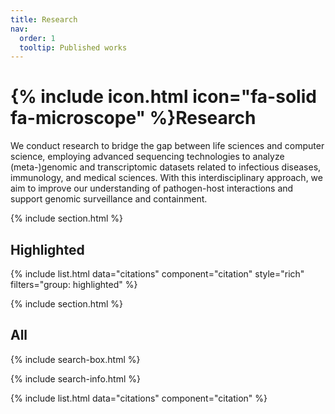 ```yaml
---
title: Research
nav:
  order: 1
  tooltip: Published works
---
```


# {% include icon.html icon="fa-solid fa-microscope" %}Research

We conduct research to bridge the gap between life sciences and computer science, employing advanced sequencing technologies to analyze (meta-)genomic and transcriptomic datasets related to infectious diseases, immunology, and medical sciences. With this interdisciplinary approach, we aim to improve our understanding of pathogen-host interactions and support genomic surveillance and containment.

{% include section.html %}

## Highlighted

{% include list.html data="citations" component="citation" style="rich" filters="group: highlighted" %}

{% include section.html %}

## All

{% include search-box.html %}

{% include search-info.html %}

{% include list.html data="citations" component="citation" %}
